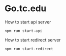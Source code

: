 # Go.tc.edu

How to start api server

```
npm run start-api
```

How to start redirect server
```
npm run start-redirect
```
